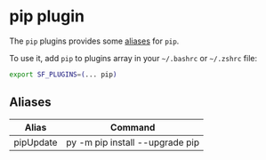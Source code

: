 # pip plugin

The `pip` plugins provides some [aliases](#aliases) for `pip`.

To use it, add `pip` to plugins array in your `~/.bashrc` or `~/.zshrc` file:

```sh
export SF_PLUGINS=(... pip)
```

## Aliases

| Alias     | Command                         |
| --------- | ------------------------------- |
| pipUpdate | py -m pip install --upgrade pip |

